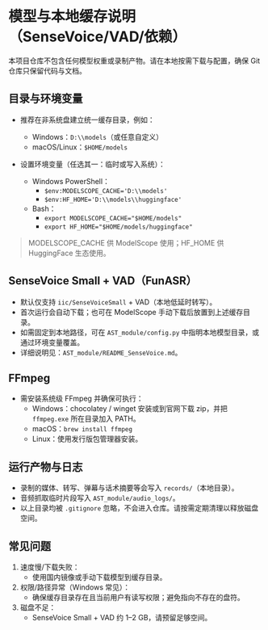 # 模型与本地缓存说明（SenseVoice/VAD/依赖）

本项目仓库不包含任何模型权重或录制产物。请在本地按需下载与配置，确保 Git 仓库只保留代码与文档。

## 目录与环境变量
- 推荐在非系统盘建立统一缓存目录，例如：
  - Windows：`D:\\models`（或任意自定义）
  - macOS/Linux：`$HOME/models`

- 设置环境变量（任选其一：临时或写入系统）：
  - Windows PowerShell：
    - `$env:MODELSCOPE_CACHE='D:\\models'`
    - `$env:HF_HOME='D:\\models\\huggingface'`
  - Bash：
    - `export MODELSCOPE_CACHE="$HOME/models"`
    - `export HF_HOME="$HOME/models/huggingface"`

> MODELSCOPE_CACHE 供 ModelScope 使用；HF_HOME 供 HuggingFace 生态使用。

## SenseVoice Small + VAD（FunASR）
- 默认仅支持 `iic/SenseVoiceSmall` + VAD（本地低延时转写）。
- 首次运行会自动下载；也可在 ModelScope 手动下载后放置到上述缓存目录。
- 如需固定到本地路径，可在 `AST_module/config.py` 中指明本地模型目录，或通过环境变量覆盖。
- 详细说明见：`AST_module/README_SenseVoice.md`。

## FFmpeg
- 需安装系统级 FFmpeg 并确保可执行：
  - Windows：chocolatey / winget 安装或到官网下载 zip，并把 `ffmpeg.exe` 所在目录加入 PATH。
  - macOS：`brew install ffmpeg`
  - Linux：使用发行版包管理器安装。

## 运行产物与日志
- 录制的媒体、转写、弹幕与话术摘要等会写入 `records/`（本地目录）。
- 音频抓取临时片段写入 `AST_module/audio_logs/`。
- 以上目录均被 `.gitignore` 忽略，不会进入仓库。请按需定期清理以释放磁盘空间。

## 常见问题
1) 速度慢/下载失败：
   - 使用国内镜像或手动下载模型到缓存目录。
2) 权限/路径异常（Windows 常见）：
   - 确保缓存目录存在且当前用户有读写权限；避免指向不存在的盘符。
3) 磁盘不足：
   - SenseVoice Small + VAD 约 1–2 GB，请预留足够空间。

